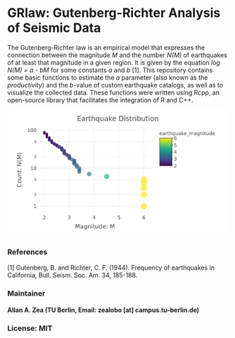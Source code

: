 # GRlaw: Gutenberg-Richter Analysis of Seismic Data
The Gutenberg-Richter law is an empirical model that expresses the connection between the magnitude *M* and the number *N(M)* of earthquakes of at least that magnitude in a given region. It is given by the equation *log N(M) = a - bM* for some constants *a* and *b* [1]. This repository contains some basic functions to estimate the *a* parameter (also known as the *productivity*) and the *b*-value of custom earthquake catalogs, as well as to visualize the collected data. These functions were written using Rcpp, an open-source library that facilitates the integration of R and C++.


![alt text](https://github.com/allgebrist/GRlaw/blob/master/data/Screenshot.png)

### References
[1] Gutenberg, B. and Richter, C. F. (1944). Frequency of earthquakes in California, Bull. Seism. Soc. Am.
34, 185-188. 

### Maintainer
#### Allan A. Zea (TU Berlin, Email: zealobo [at] campus.tu-berlin.de)

### License: MIT
